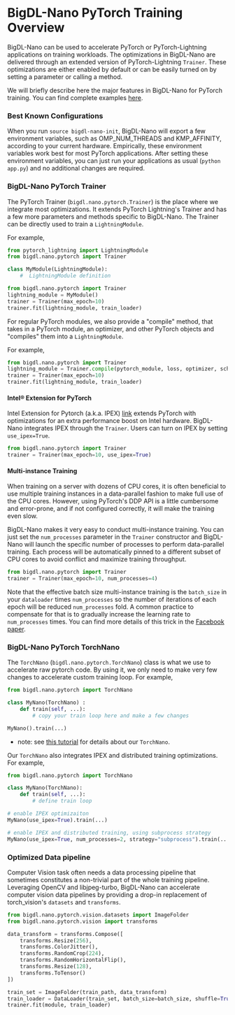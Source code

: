 # BigDL-Nano PyTorch Training Overview

BigDL-Nano can be used to accelerate PyTorch or PyTorch-Lightning applications on training workloads. The optimizations in BigDL-Nano are delivered through an extended version of PyTorch-Lightning `Trainer`. These optimizations are either enabled by default or can be easily turned on by setting a parameter or calling a method.

We will briefly describe here the major features in BigDL-Nano for PyTorch training. You can find complete examples [here](https://github.com/intel-analytics/BigDL/tree/main/python/nano/notebooks/pytorch).

### Best Known Configurations

When you run `source bigdl-nano-init`, BigDL-Nano will export a few environment variables, such as OMP_NUM_THREADS and KMP_AFFINITY, according to your current hardware. Empirically, these environment variables work best for most PyTorch applications. After setting these environment variables, you can just run your applications as usual (`python app.py`) and no additional changes are required.

### BigDL-Nano PyTorch Trainer

The PyTorch Trainer (`bigdl.nano.pytorch.Trainer`) is the place where we integrate most optimizations. It extends PyTorch Lightning's Trainer and has a few more parameters and methods specific to BigDL-Nano. The Trainer can be directly used to train a `LightningModule`.

For example,

```python
from pytorch_lightning import LightningModule
from bigdl.nano.pytorch import Trainer

class MyModule(LightningModule):
    #  LightningModule definition

from bigdl.nano.pytorch import Trainer
lightning_module = MyModule()
trainer = Trainer(max_epoch=10)
trainer.fit(lightning_module, train_loader)
```

For regular PyTorch modules, we also provide a "compile" method, that takes in a PyTorch module, an optimizer, and other PyTorch objects and "compiles" them into a `LightningModule`.

For example,

```python
from bigdl.nano.pytorch import Trainer
lightning_module = Trainer.compile(pytorch_module, loss, optimizer, scheduler)
trainer = Trainer(max_epoch=10)
trainer.fit(lightning_module, train_loader)
```

#### Intel® Extension for PyTorch

Intel Extension for Pytorch (a.k.a. IPEX) [link](https://github.com/intel/intel-extension-for-pytorch) extends PyTorch with optimizations for an extra performance boost on Intel hardware. BigDL-Nano integrates IPEX through the `Trainer`. Users can turn on IPEX by setting `use_ipex=True`.

```python
from bigdl.nano.pytorch import Trainer
trainer = Trainer(max_epoch=10, use_ipex=True)
```

#### Multi-instance Training

When training on a server with dozens of CPU cores, it is often beneficial to use multiple training instances in a data-parallel fashion to make full use of the CPU cores. However, using PyTorch's DDP API is a little cumbersome and error-prone, and if not configured correctly, it will make the training even slow.

BigDL-Nano makes it very easy to conduct multi-instance training. You can just set the `num_processes` parameter in the `Trainer` constructor and BigDL-Nano will launch the specific number of processes to perform data-parallel training. Each process will be automatically pinned to a different subset of CPU cores to avoid conflict and maximize training throughput.

```python
from bigdl.nano.pytorch import Trainer
trainer = Trainer(max_epoch=10, num_processes=4)
```

Note that the effective batch size multi-instance training is the `batch_size` in your `dataloader` times `num_processes` so the number of iterations of each epoch will be reduced `num_processes` fold. A common practice to compensate for that is to gradually increase the learning rate to `num_processes` times. You can find more details of this trick in the [Facebook paper](https://arxiv.org/abs/1706.02677).

### BigDL-Nano PyTorch TorchNano

The `TorchNano` (`bigdl.nano.pytorch.TorchNano`) class is what we use to accelerate raw pytorch code. By using it, we only need to make very few changes to accelerate custom training loop. For example,

```python
from bigdl.nano.pytorch import TorchNano

class MyNano(TorchNano) :
    def train(self, ...):
        # copy your train loop here and make a few changes

MyNano().train(...)
```

- note: see [this tutorial](./pytorch_nano.html) for details about our `TorchNano`.

Our `TorchNano` also integrates IPEX and distributed training optimizations. For example,

```python
from bigdl.nano.pytorch import TorchNano

class MyNano(TorchNano):
    def train(self, ...):
        # define train loop

# enable IPEX optimizaiton
MyNano(use_ipex=True).train(...)

# enable IPEX and distributed training, using subprocess strategy
MyNano(use_ipex=True, num_processes=2, strategy="subprocess").train(...)
```

### Optimized Data pipeline

Computer Vision task often needs a data processing pipeline that sometimes constitutes a non-trivial part of the whole training pipeline. Leveraging OpenCV and libjpeg-turbo, BigDL-Nano can accelerate computer vision data pipelines by providing a drop-in replacement of torch_vision's `datasets` and `transforms`.

```python
from bigdl.nano.pytorch.vision.datasets import ImageFolder
from bigdl.nano.pytorch.vision import transforms

data_transform = transforms.Compose([
    transforms.Resize(256),
    transforms.ColorJitter(),
    transforms.RandomCrop(224),
    transforms.RandomHorizontalFlip(),
    transforms.Resize(128),
    transforms.ToTensor()
])

train_set = ImageFolder(train_path, data_transform)
train_loader = DataLoader(train_set, batch_size=batch_size, shuffle=True)
trainer.fit(module, train_loader)
```
